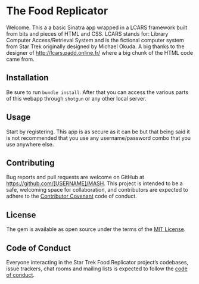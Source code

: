 
# The Food Replicator

Welcome.  This a a basic Sinatra app wrapped in a LCARS framework built from bits and pieces of HTML and CSS.
LCARS stands for: Library Computer Access/Retrieval System and is the fictional computer system from Star Trek originally designed by Michael Okuda.
A big thanks to the designer of http://lcars.padd.online.fr/ where a big chunk of the HTML code came from.
## Installation

Be sure to run `bundle install`.
After that you can access the various parts of this webapp through `shotgun` or any other local server.

## Usage

Start by registering.  This app is as secure as it can be but that being said it is not recommended that you use any username/password combo that you use anywhere else.



## Contributing

Bug reports and pull requests are welcome on GitHub at https://github.com/[USERNAME]/MASH. This project is intended to be a safe, welcoming space for collaboration, and contributors are expected to adhere to the [Contributor Covenant](http://contributor-covenant.org) code of conduct.

## License

The gem is available as open source under the terms of the [MIT License](https://opensource.org/licenses/MIT).

## Code of Conduct

Everyone interacting in the Star Trek Food Replicator project’s codebases, issue trackers, chat rooms and mailing lists is expected to follow the [code of conduct](https://github.com/BryantIT/MASH/blob/master/CODE_OF_CONDUCT.md).
